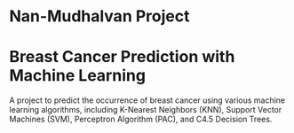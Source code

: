 # Nan-Mudhalvan Project
# Breast Cancer Prediction with Machine Learning
A project to predict the occurrence of breast cancer using various machine learning algorithms, including K-Nearest Neighbors (KNN), Support Vector Machines (SVM), Perceptron Algorithm (PAC), and C4.5 Decision Trees.
